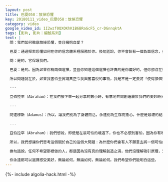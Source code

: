 ```yaml
---
layout: post
title: 巴夏058：放掉恐懼
key: 20180111_video_巴夏058：放掉恐懼
category: video
google_video_id: 1I2wzf0QXOKhK1B6BRaGcF5_cr-DGnnqktA
tags: [影片, 影片｜編號系列]
text: |
  問：我們如何徹底放掉恐懼，並且擁抱自愛？

  巴夏：通過探索恐懼如何在你的信念體系裡服務於你。換句話說，你不會執有一個負面信念，如果你不相信它能以某種方式積極地服務於你，或至少你認為的積極地服務於你。說清楚了？

  問：是的，它保護我們。

  巴夏：是的。因為如果你有兩個選擇，並且你知道這個選擇也許真的是你偏好的，但你卻沒在選擇它，你害怕選擇它，這意味著你為令自己興奮的事物貼上了一個信念，從而以某種方式讓這個選擇看起來更危險。如果你沒有給它貼上那個信念，它會以你的興奮來呈現自己，你自然會去實踐它、選擇它。

  所以問題就在於，如果我害怕去實踐真正令我興奮喜悅的事物，我是不是一定要將「使得那個選擇變得令我恐懼的理由」定義成真實的呢？然後你就會找出那個恐懼是什麼，那個信念是什麼，你會識別出它，一旦你識別出它，你會看出來它和你沒什麼關係。那是你半路順手撿來的。它屬於其他人。你偷竊了別人的信念。你是個信念小偷。丟掉它。它不屬於你，放掉它，它不是你的。但你必須先識別出它是什麼，才能放掉它，因為你無法處理你不知道的事物。

  ---

  亞伯拉罕（Abraham）：在我們接下來一起分享的數小時，有意地共同創造屬於我們的美妙時光裡，你將發現，極少數人能拋棄恐懼的觀念，而你就是其中之一。

  ---

  阿達穆斯（Adamus）：所以，讓我們別為了身體而活，永遠別為生存而擔心。什麼是最壞的結果？最壞的結果就是，你死掉。最壞的結果就是：你死了，在那邊和他們開了個大派對，然後你明天還可以選擇再次回來。

  ---

  亞伯拉罕（Abraham）：我們想說，即便是在最可怕的境遇下，你也不必感到害怕，因為你有改變主題（subject課題）的能力。

  所以，我們想讓你們思考這個關於自己的這個大問題：為什麼你們會有人不願意去將一個可怕的主題改變成一個喜悅的主題，你們為什麼不想這麼做？因為你不相信創造之渦（vortex）嗎？因為你執著於物質實相？因為你不相信改變注意力的焦點會改變你的感受方式？

  換句話說，任何不希望那樣做的人，都是因為沒有真的理解創造之渦，他們沒理解吸引原理，沒有理解振頻，也沒有真正理解實相顯化會跟隨你的吸引焦點，你的吸引焦點是基於你感受方式的鑑證。

  你永遠都可以選擇感受美好，無論如何，無論如何，無論如何。我們希望你們能明白這些。
---
```


{%- include algolia-hack.html -%}
